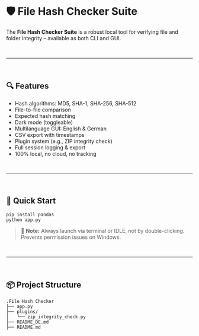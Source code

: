 # 🛡️ File Hash Checker Suite

The **File Hash Checker Suite** is a robust local tool for verifying file and folder integrity – available as both CLI and GUI.

<br>

---

<br>

## 🔍 Features

- Hash algorithms: MD5, SHA-1, SHA-256, SHA-512
- File-to-file comparison
- Expected hash matching
- Dark mode (toggleable)
- Multilanguage GUI: English & German
- CSV export with timestamps
- Plugin system (e.g., ZIP integrity check)
- Full session logging & export
- 100% local, no cloud, no tracking

<br>

---

<br>

## 🚀 Quick Start

```yarn
pip install pandas
python app.py
```

> 📌 **Note:** Always launch via terminal or IDLE, not by double-clicking. Prevents permission issues on Windows.

<br>

---

<br>

## 📦 Project Structure

```yarn
.File Hash Checker
├── app.py
├── plugins/
│   └── zip_integrity_check.py
├── README_DE.md
├── README.md
```

